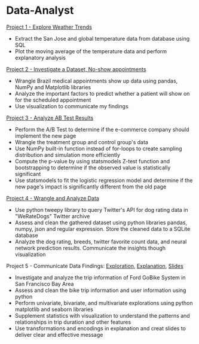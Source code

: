 # Data-Analyst

<A href='http://nbviewer.jupyter.org/github/yumengdong/Data-Analyst-Nanodegree-Udacity/blob/master/Project1_Explore-Weather-Trends/Explore%20Weather%20Trends.ipynb'>Project 1 - Explore Weather Trends</A><BR>
  - Extract the San Jose and global temperature data from database using SQL
  - Plot the moving average of the temperature data and perform explanatory analysis

<A href='http://nbviewer.jupyter.org/github/yumengdong/Data-Analyst-Nanodegree-Udacity/blob/master/Project2_Investigate-a-Dataset/No-show%20appointments%20Data%20Analysis.ipynb'>Project 2 - Investigate a Dataset, No-show appointments</A><BR>
  - Wrangle Brazil medical appointments show up data using pandas, NumPy and Matplotlib libraries
  - Analyze the important factors to predict whether a patient will show on for the scheduled appointment
  - Use visualization to communicate my findings

<A href='http://nbviewer.jupyter.org/github/yumengdong/Data-Analyst-Nanodegree-Udacity/blob/master/Project3_Analyze-AB-Test-Results/Analyze_ab_test_results_notebook%20-%20mytest.ipynb'>Project 3 - Analyze AB Test Results</A><BR>
  - Perform the A/B Test to determine if the e-commerce company should implement the new page
  - Wrangle the treatment group and control group's data
  - Use NumPy built-in function instead of for-loops to create sampling distribution and simulation more efficiently
  - Compute the p-value by using statsmodels Z-test function and bootstrapping to determine if the observed value is statistically significant
  - Use statsmodels to fit the logistic regression model and determine if the new page's impact is significantly different from the old page

<A href = 'http://nbviewer.jupyter.org/github/yumengdong/Data-Analyst-Nanodegree-Udacity/blob/master/Project4_Wrangle_and_Analyze_Data/wrangle_act.ipynb'> Project 4 - Wrangle and Analyze Data</A><BR>
  - Use python tweepy library to query Twitter's API for dog rating data in "WeRateDogs" Twitter archive
  - Assess and clean the gathered dataset using python libraries pandas, numpy, json and regular expression. Store the cleaned data to a SQLite database
  - Analyze the dog rating, breeds, twitter favorite count data, and neural network prediction results. Communicate the insights though visualization

 Project 5 - Communicate Data Findings: <A href = 'http://nbviewer.jupyter.org/github/yumengdong/Data-Analyst-Nanodegree-Udacity/blob/master/Project5_Communicate_Data_Findings/Exploration_Ford%20GoBike%20System.ipynb'>Exploration</A>, <A href = 'http://nbviewer.jupyter.org/github/yumengdong/Data-Analyst-Nanodegree-Udacity/blob/master/Project5_Communicate_Data_Findings/Explanatory_FordGoBike.ipynb'>Explanation</A>, <A href = 'http://htmlpreview.github.io/?https://github.com/yumengdong/Data-Analyst-Nanodegree-Udacity/blob/master/Project5_Communicate_Data_Findings/Slides_Explanatory_FordGoBike.html'>Slides</A><BR>
  - Investigate and analyze the trip information of Ford GoBike System in San Francisco Bay Area
  - Assess and clean the bike trip information and user information using python 
  - Perform univariate, bivariate, and multivariate explorations using python matplotlib and seaborn libraries
  - Supplement statistics with visualization to understand the patterns and relationships in trip duration and other features
  - Use transformations and encodings in explanation and creat slides to deliver clear and effective message
  
